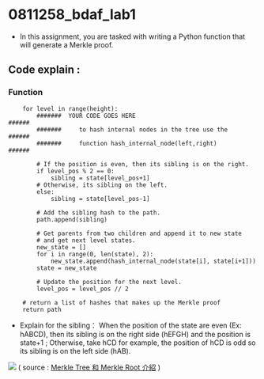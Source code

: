 # 0811258_bdaf_lab1
* In this assignment, you are tasked with writing a Python function that will generate a Merkle proof.

## Code explain :

### Function
```python=
    for level in range(height):
        #######  YOUR CODE GOES HERE                              ######
        #######     to hash internal nodes in the tree use the    ######
        #######     function hash_internal_node(left,right)       ######

        # If the position is even, then its sibling is on the right.
        if level_pos % 2 == 0:
            sibling = state[level_pos+1]
        # Otherwise, its sibling on the left.
        else:
            sibling = state[level_pos-1]

        # Add the sibling hash to the path.
        path.append(sibling)

        # Get parents from two children and append it to new state 
        # and get next level states.
        new_state = []
        for i in range(0, len(state), 2):
            new_state.append(hash_internal_node(state[i], state[i+1]))
        state = new_state

        # Update the position for the next level.
        level_pos = level_pos // 2

    # return a list of hashes that makes up the Merkle proof
    return path
```
* Explain for the sibling：
    When the position of the state are even (Ex: hABCD), then its sibling is on the right side (hEFGH) and the position is state+1 ; Otherwise, take hCD for example, the position of hCD is odd so its sibling is on the left side (hAB).
    
![](https://i.imgur.com/kb94UQr.png)
( source : [Merkle Tree 和 Merkle Root 介紹](https://academy.binance.com/zt/articles/merkle-trees-and-merkle-roots-explained) )
